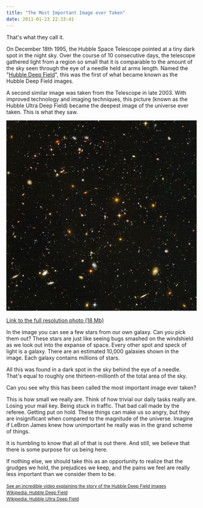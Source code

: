 ```yaml
---
title: "The Most Important Image ever Taken"
date: 2011-01-23 22:33:41
---
```


That's what they call it.

On December 18th 1995, the Hubble Space Telescope pointed at a tiny dark spot in the night sky. Over the course of 10 consecutive days, the telescope gathered light from a region so small that it is comparable to the amount of the sky seen through the eye of a needle held at arms length. Named the "[Hubble Deep Field](http://hubblesite.org/hubble_discoveries/10th/photos/graphics/slide40high.jpg)", this was the first of what became known as the Hubble Deep Field images.

A second similar image was taken from the Telescope in late 2003. With improved technology and imaging techniques, this picture (known as the Hubble Ultra Deep Field) became the deepest image of the universe ever taken. This is what they saw.

[<img alt="hubble ultra deep field" src="/assets/images/hubble-ultra-deep-field.jpg" />][1]

<a href="http://upload.wikimedia.org/wikipedia/commons/0/0d/Hubble_ultra_deep_field_high_rez_edit1.jpg" target="_blank" title="Hubble Deep Field">Link to the full resolution photo (18 Mb)</a>

 [1]: /assets/images/hubble-ultra-deep-field.jpg

In the image you can see a few stars from our own galaxy. Can you pick them out? These stars are just like seeing bugs smashed on the windshield as we look out into the expanse of space. Every other spot and speck of light is a galaxy. There are an estimated 10,000 galaxies shown in the image. Each galaxy contains millions of stars.

All this was found in a dark spot in the sky behind the eye of a needle. That's equal to roughly one thirteen-millionth of the total area of the sky.

Can you see why this has been called the most important image ever taken?

This is how small we really are. Think of how trivial our daily tasks really are. Losing your mail key. Being stuck in traffic. That bad call made by the referee. Getting put on hold. These things can make us so angry, but they are insignificant when compared to the magnitude of the universe. Imagine if LeBron James knew how unimportant he really was in the grand scheme of things.

It is humbling to know that all of that is out there. And still, we believe that there is some purpose for us being here.

If nothing else, we should take this as an opportunity to realize that the grudges we hold, the prejudices we keep, and the pains we feel are really less important than we consider them to be.

<small><a href="http://www.youtube.com/watch?v=fgg2tpUVbXQ" target="_blank" title="Hubble Deep Field Images">See an incredible video explaining the story of the Hubble Deep Field images</a><br /><a href="http://en.wikipedia.org/wiki/Hubble_deep_field" target="_blank" title="Hubble Deep Field Wikipedia">Wikipedia: Hubble Deep Field</a><br /><a href="http://en.wikipedia.org/wiki/Hubble_Ultra_Deep_Field" target="_blank" title="Hubble Ultra Deep Field">Wikipedia: Hubble Ultra Deep Field</a></small>
